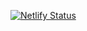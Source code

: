 [![Netlify Status](https://api.netlify.com/api/v1/badges/14aa2743-b9dd-414b-81a9-973bb6683292/deploy-status)](https://app.netlify.com/sites/admiring-easley-1e29ca/deploys)

